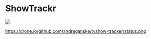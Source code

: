 ShowTrackr
==========

![](http://sahatyalkabov.com/images/projects/showtrackr.png)

https://drone.io/github.com/andreganske/tvshow-tracker/status.png
